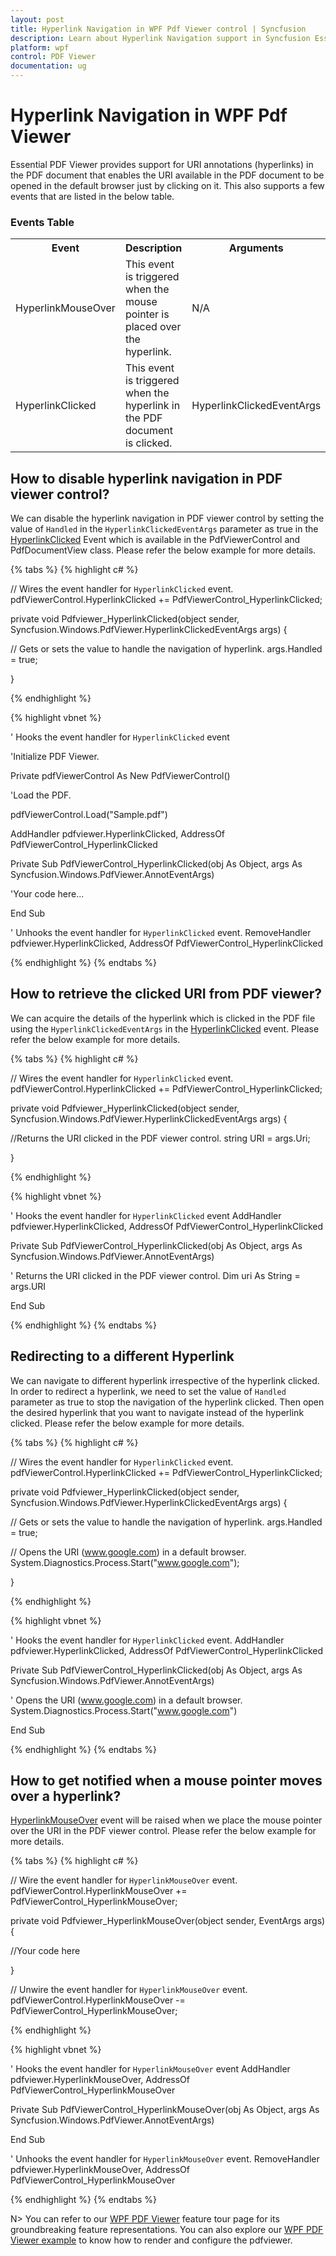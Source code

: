 ```yaml
---
layout: post
title: Hyperlink Navigation in WPF Pdf Viewer control | Syncfusion
description: Learn about Hyperlink Navigation support in Syncfusion Essential Studio WPF Pdf Viewer control, its elements and more.
platform: wpf
control: PDF Viewer
documentation: ug
---
```


# Hyperlink Navigation in WPF Pdf Viewer

Essential PDF Viewer provides support for URI annotations (hyperlinks) in the PDF document that enables the URI available in the PDF document to be opened in the default browser just by clicking on it. This also supports a few events that are listed in the below table.

### Events Table

<table>
<tr>
<th>
Event </th><th>
Description </th><th>
Arguments </th></tr>
<tr>
<td>
HyperlinkMouseOver</td><td>
This event is triggered when the mouse pointer is placed over the hyperlink.</td><td>
N/A</td></tr>
<tr>
<td>
HyperlinkClicked</td><td>
This event is triggered when the hyperlink in the PDF document is clicked.</td><td>
HyperlinkClickedEventArgs</td></tr>
</table>


## How to disable hyperlink navigation in PDF viewer control?

We can disable the hyperlink navigation in PDF viewer control by setting the value of `Handled` in the `HyperlinkClickedEventArgs` parameter as true in the [HyperlinkClicked](https://help.syncfusion.com/cr/windowsforms/Syncfusion.Windows.Forms.PdfViewer.PdfViewerControl.HyperLinkClickedEventHandler.html) Event which is available in the PdfViewerControl and PdfDocumentView class. 
Please refer the below example for more details.

{% tabs %}
{% highlight c# %}

// Wires the event handler for `HyperlinkClicked` event.    
pdfViewerControl.HyperlinkClicked += PdfViewerControl_HyperlinkClicked;

private void Pdfviewer_HyperlinkClicked(object sender, Syncfusion.Windows.PdfViewer.HyperlinkClickedEventArgs args)
{

  // Gets or sets the value to handle the navigation of hyperlink.
  args.Handled = true;
            
}


{% endhighlight %}

{% highlight vbnet %}

' Hooks the event handler for `HyperlinkClicked` event

'Initialize PDF Viewer.

Private pdfViewerControl As New PdfViewerControl()



'Load the PDF.

pdfViewerControl.Load("Sample.pdf")

AddHandler pdfviewer.HyperlinkClicked, AddressOf PdfViewerControl_HyperlinkClicked

Private Sub PdfViewerControl_HyperlinkClicked(obj As Object, args As Syncfusion.Windows.PdfViewer.AnnotEventArgs)

'Your code here...

End Sub

 
' Unhooks the event handler for `HyperlinkClicked` event.
RemoveHandler pdfviewer.HyperlinkClicked, AddressOf PdfViewerControl_HyperlinkClicked

{% endhighlight %}
{% endtabs %}


## How to retrieve the clicked URI from PDF viewer?

We can acquire the details of the hyperlink which is clicked in the PDF file using the `HyperlinkClickedEventArgs` in the [HyperlinkClicked](https://help.syncfusion.com/cr/windowsforms/Syncfusion.Windows.Forms.PdfViewer.PdfViewerControl.HyperLinkClickedEventHandler.html) event. 
Please refer the below example for more details.

{% tabs %}
{% highlight c# %}

// Wires the event handler for `HyperlinkClicked` event.    
pdfViewerControl.HyperlinkClicked += PdfViewerControl_HyperlinkClicked;

private void Pdfviewer_HyperlinkClicked(object sender, Syncfusion.Windows.PdfViewer.HyperlinkClickedEventArgs args)
{
  
 //Returns the URI clicked in the PDF viewer control.
 string URI = args.Uri; 
            
}

{% endhighlight %}

{% highlight vbnet %}

' Hooks the event handler for `HyperlinkClicked` event
AddHandler pdfviewer.HyperlinkClicked, AddressOf PdfViewerControl_HyperlinkClicked

Private Sub PdfViewerControl_HyperlinkClicked(obj As Object, args As Syncfusion.Windows.PdfViewer.AnnotEventArgs)

' Returns the URI clicked in the PDF viewer control.
Dim uri As String = args.URI

End Sub


{% endhighlight %}
{% endtabs %}


## Redirecting to a different Hyperlink

We can navigate to different hyperlink irrespective of the hyperlink clicked. In order to redirect a hyperlink, we need to set the value of `Handled` parameter as true to stop the navigation of the hyperlink clicked. Then open the desired hyperlink that you want to navigate instead of the hyperlink clicked. 
Please refer the below example for more details.

{% tabs %}
{% highlight c# %}

// Wires the event handler for `HyperlinkClicked` event.    
pdfViewerControl.HyperlinkClicked += PdfViewerControl_HyperlinkClicked;

private void Pdfviewer_HyperlinkClicked(object sender, Syncfusion.Windows.PdfViewer.HyperlinkClickedEventArgs args)
{

 // Gets or sets the value to handle the navigation of hyperlink.
  args.Handled = true;

 // Opens the URI (www.google.com) in a default browser.
 System.Diagnostics.Process.Start("www.google.com");
             
}


{% endhighlight %}

{% highlight vbnet %}

' Hooks the event handler for `HyperlinkClicked` event.
AddHandler pdfviewer.HyperlinkClicked, AddressOf PdfViewerControl_HyperlinkClicked

Private Sub PdfViewerControl_HyperlinkClicked(obj As Object, args As Syncfusion.Windows.PdfViewer.AnnotEventArgs)

' Opens the URI (www.google.com) in a default browser.
System.Diagnostics.Process.Start("www.google.com")

End Sub


{% endhighlight %}
{% endtabs %}


## How to get notified when a mouse pointer moves over a hyperlink? 

[HyperlinkMouseOver](https://help.syncfusion.com/cr/wpf/Syncfusion.Windows.PdfViewer.PdfViewerControl.HyperLinkMouseOverEventHandler.html) event will be raised when we place the mouse pointer over the URI in the PDF viewer control.
 Please refer the below example for more details.

{% tabs %}
{% highlight c# %}

// Wire the event handler for `HyperlinkMouseOver` event.    
pdfViewerControl.HyperlinkMouseOver += PdfViewerControl_HyperlinkMouseOver;

private void Pdfviewer_HyperlinkMouseOver(object sender, EventArgs args)
{

//Your code here
            
}

// Unwire the event handler for `HyperlinkMouseOver` event.
pdfViewerControl.HyperlinkMouseOver -= PdfViewerControl_HyperlinkMouseOver;

{% endhighlight %}

{% highlight vbnet %}

' Hooks the event handler for `HyperlinkMouseOver` event
AddHandler pdfviewer.HyperlinkMouseOver, AddressOf PdfViewerControl_HyperlinkMouseOver

Private Sub PdfViewerControl_HyperlinkMouseOver(obj As Object, args As Syncfusion.Windows.PdfViewer.AnnotEventArgs)

End Sub

 
' Unhooks the event handler for `HyperlinkMouseOver` event.
RemoveHandler pdfviewer.HyperlinkMouseOver, AddressOf PdfViewerControl_HyperlinkMouseOver

{% endhighlight %}
{% endtabs %}


N> You can refer to our [WPF PDF Viewer](https://www.syncfusion.com/wpf-controls/pdf-viewer) feature tour page for its groundbreaking feature representations. You can also explore our [WPF PDF Viewer example](https://github.com/syncfusion/wpf-demos) to know how to render and configure the pdfviewer.